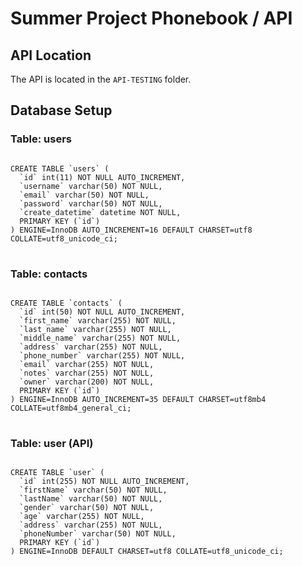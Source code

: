 <h1>Summer Project Phonebook / API</h1>

<h2>API Location</h2>
<p>The API is located in the <code>API-TESTING</code> folder.</p>

<h2>Database Setup</h2>

<h3>Table: users</h3>
<pre>
<code>
CREATE TABLE `users` (
  `id` int(11) NOT NULL AUTO_INCREMENT,
  `username` varchar(50) NOT NULL,
  `email` varchar(50) NOT NULL,
  `password` varchar(50) NOT NULL,
  `create_datetime` datetime NOT NULL,
  PRIMARY KEY (`id`)
) ENGINE=InnoDB AUTO_INCREMENT=16 DEFAULT CHARSET=utf8 COLLATE=utf8_unicode_ci;
</code>
</pre>

<h3>Table: contacts</h3>
<pre>
<code>
CREATE TABLE `contacts` (
  `id` int(50) NOT NULL AUTO_INCREMENT,
  `first_name` varchar(255) NOT NULL,
  `last_name` varchar(255) NOT NULL,
  `middle_name` varchar(255) NOT NULL,
  `address` varchar(255) NOT NULL,
  `phone_number` varchar(255) NOT NULL,
  `email` varchar(255) NOT NULL,
  `notes` varchar(255) NOT NULL,
  `owner` varchar(200) NOT NULL,
  PRIMARY KEY (`id`)
) ENGINE=InnoDB AUTO_INCREMENT=35 DEFAULT CHARSET=utf8mb4 COLLATE=utf8mb4_general_ci;
</code>
</pre>

<h3>Table: user (API)</h3>
<pre>
<code>
CREATE TABLE `user` (
  `id` int(255) NOT NULL AUTO_INCREMENT,
  `firstName` varchar(50) NOT NULL,
  `lastName` varchar(50) NOT NULL,
  `gender` varchar(50) NOT NULL,
  `age` varchar(255) NOT NULL,
  `address` varchar(255) NOT NULL,
  `phoneNumber` varchar(50) NOT NULL,
  PRIMARY KEY (`id`)
) ENGINE=InnoDB DEFAULT CHARSET=utf8 COLLATE=utf8_unicode_ci;
</code>
</pre>
